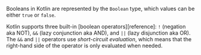 Booleans in Kotlin are represented by the `Boolean` type, which values can be either `true` or `false`.

Kotlin supports three built-in [boolean operators][reference]: `!` (negation aka NOT), `&&` (lazy conjunction aka AND), and `||` (lazy disjunction aka OR). The `&&` and `||` operators use _short-circuit evaluation_, which means that the right-hand side of the operator is only evaluated when needed.
